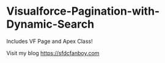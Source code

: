 # Visualforce-Pagination-with-Dynamic-Search

Includes VF Page and Apex Class!

Visit my blog https://sfdcfanboy.com 
